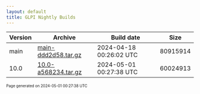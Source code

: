 ```yaml
---
layout: default
title: GLPI Nightly Builds
---
```


Version|Archive|Build date|Size
---|---|---|---
main|[main-ddd2d58.tar.gz](main-ddd2d58.tar.gz)|2024-04-18 00:26:02 UTC|80915914
10.0|[10.0-a568234.tar.gz](10.0-a568234.tar.gz)|2024-05-01 00:27:38 UTC|60024913

<font size="1">Page generated on 2024-05-01 00:27:38 UTC</font>
